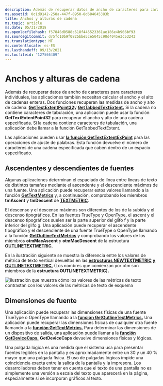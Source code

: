 ```yaml
---
description: Además de recuperar datos de ancho de caracteres para caracteres individuales, las aplicaciones también necesitan calcular el ancho y el alto de cadenas enteras.
ms.assetid: 0c1d9142-258a-447f-8950-8d684645383b
title: Anchos y alturas de cadena
ms.topic: article
ms.date: 05/31/2018
ms.openlocfilehash: f57846d0588c518f445523361ae186e4b966bf93
ms.sourcegitcommit: d75fc10b9f0825bbe5ce5045c90d4045e3c53243
ms.translationtype: MT
ms.contentlocale: es-ES
ms.lasthandoff: 09/13/2021
ms.locfileid: "127566409"
---
```

# <a name="string-widths-and-heights"></a>Anchos y alturas de cadena

Además de recuperar datos de ancho de caracteres para caracteres individuales, las aplicaciones también necesitan calcular el ancho y el alto de cadenas enteras. Dos funciones recuperan las medidas de ancho y alto de cadena: [**GetTextExtentPoint32**](/windows/desktop/api/Wingdi/nf-wingdi-gettextextentpoint32a)y [**GetTabbedTextExtent.**](/windows/desktop/api/Winuser/nf-winuser-gettabbedtextextenta) Si la cadena no contiene caracteres de tabulación, una aplicación puede usar la función **GetTextExtentPoint32** para recuperar el ancho y alto de una cadena especificada. Si la cadena contiene caracteres de tabulación, una aplicación debe llamar a la función GetTabbedTextExtent.

Las aplicaciones pueden usar [**la función GetTextExtentExPoint**](/windows/desktop/api/Wingdi/nf-wingdi-gettextextentexpointa) para las operaciones de ajuste de palabras. Esta función devuelve el número de caracteres de una cadena especificada que caben dentro de un espacio especificado.

## <a name="font-ascenders-and-descenders"></a>Ascendentes y descendientes de fuentes

Algunas aplicaciones determinan el espaciado de línea entre líneas de texto de distintos tamaños mediante el ascendente y el descendiente máximos de una fuente. Una aplicación puede recuperar estos valores llamando a la función [**GetTextMetrics**](/windows/desktop/api/Wingdi/nf-wingdi-gettextmetrics) y, a continuación, comprobando los miembros **tmAscent** y **tmDescent** de [**TEXTMETRIC**](/windows/win32/api/wingdi/ns-wingdi-textmetrica).

El descenso y el descenso máximos son diferentes de los de la subida y el descenso tipográficos. En las fuentes TrueType y OpenType, el ascent y el descenso tipográficos suelen ser la parte superior del glifo f y la parte inferior del glifo g. Una aplicación puede recuperar el ascendente tipográfico y el descendiente de una fuente TrueType o OpenType llamando a la función [**GetOutlineTextMetrics**](/windows/desktop/api/Wingdi/nf-wingdi-getoutlinetextmetricsa) y comprobando los valores de los miembros **otmMacAscent** y **otmMacDescent** de la estructura [**OUTLINETEXTMETRIC.**](/windows/desktop/api/Wingdi/ns-wingdi-outlinetextmetrica)

En la ilustración siguiente se muestra la diferencia entre los valores de métrica de texto vertical devueltos en las [**estructuras NEWTEXTMETRIC**](/windows/win32/api/wingdi/ns-wingdi-newtextmetrica) [**y OUTLINETEXTMETRIC.**](/windows/win32/api/wingdi/ns-wingdi-outlinetextmetrica) (Los nombres que comienzan por otm son miembros de la **estructura OUTLINETEXTMETRIC).**

![ilustración que muestra cómo los valores de las métricas de texto contrastan con los valores de las métricas de texto de esquema](images/csftx-03.png)

## <a name="font-dimensions"></a>Dimensiones de fuente

Una aplicación puede recuperar las dimensiones físicas de una fuente TrueType o OpenType llamando a la [**función GetOutlineTextMetrics.**](/windows/desktop/api/Wingdi/nf-wingdi-getoutlinetextmetricsa) Una aplicación puede recuperar las dimensiones físicas de cualquier otra fuente llamando a la [**función GetTextMetrics.**](/windows/desktop/api/Wingdi/nf-wingdi-gettextmetrics) Para determinar las dimensiones de un dispositivo de salida, una aplicación puede llamar a la [**función GetDeviceCaps.**](/windows/desktop/api/Wingdi/nf-wingdi-getdevicecaps) **GetDeviceCaps** devuelve dimensiones físicas y lógicas.

Una pulgada lógica es una medida que el sistema usa para presentar fuentes legibles en la pantalla y es aproximadamente entre un 30 y un 40 % mayor que una pulgada física. El uso de pulgadas lógicas impide una coincidencia exacta entre la salida de la pantalla y la impresora. Los desarrolladores deben tener en cuenta que el texto de una pantalla no es simplemente una versión a escala del texto que aparecerá en la página, especialmente si se incorporan gráficos al texto.

 

 
